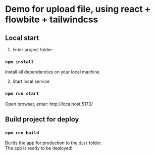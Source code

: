 # Demo for upload file, using react + flowbite + tailwindcss

## Local start

1. Enter project folder:

### `npm install`

Install all dependencies on your local machine.

2. Start local service

### `npm run start`

Open browser, enter:  http://localhost:5173/

## Build project for deploy

### `npm run build`

Builds the app for production to the `dist` folder. \
The app is ready to be deployed!